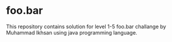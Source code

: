 # foo.bar
This repository contains solution for level 1-5 foo.bar challange by Muhammad Ikhsan using java programming language.
